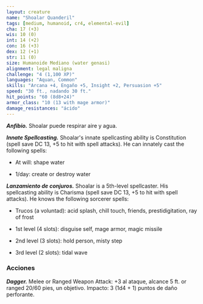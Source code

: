 ```yaml
---
layout: creature
name: "Shoalar Quanderil"
tags: [medium, humanoid, cr4, elemental-evil]
cha: 17 (+3)
wis: 10 (0)
int: 14 (+2)
con: 16 (+3)
dex: 12 (+1)
str: 11 (0)
size: Humanoide Mediano (water genasi)
alignment: legal maligna
challenge: "4 (1,100 XP)"
languages: "Aquan, Common"
skills: "Arcana +4, Engaño +5, Insight +2, Persuasion +5"
speed: "30 ft., nadando 30 ft."
hit_points: "60 (8d8+24)"
armor_class: "10 (13 with mage armor)"
damage_resistances: "ácido"
---
```


***Anfibio.*** Shoalar puede respirar aire y agua.

***Innate Spellcasting.*** Shoalar's innate spellcasting ability is Constitution (spell save DC 13, +5 to hit with spell attacks). He can innately cast the following spells:

* At will: shape water

* 1/day: create or destroy water

***Lanzamiento de conjuros.*** Shoalar is a 5th-level spellcaster. His spellcasting ability is Charisma (spell save DC 13, +5 to hit with spell attacks). He knows the following sorcerer spells:

* Trucos (a voluntad): acid splash, chill touch, friends, prestidigitation, ray of frost

* 1st level (4 slots): disguise self, mage armor, magic missile

* 2nd level (3 slots): hold person, misty step

* 3rd level (2 slots): tidal wave

### Acciones

***Dagger.*** Melee or Ranged Weapon Attack: +3 al ataque, alcance 5 ft. or ranged 20/60 pies, un objetivo. Impacto: 3 (1d4 + 1) puntos de daño perforante.